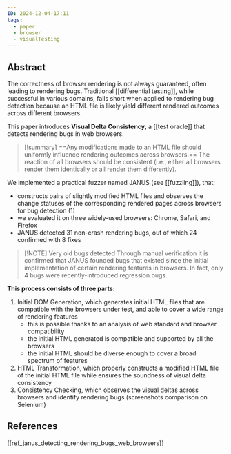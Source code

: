 ```yaml
---
ID: 2024-12-04-17:11
tags:
  - paper
  - browser
  - visualTesting
---
```

## Abstract

The correctness of browser rendering is not always guaranteed, often leading to rendering bugs. Traditional [[differential testing]], while successful in various domains, falls short when applied to rendering bug detection because an HTML file is likely yield different rendered outcomes across different browsers.

This paper introduces **Visual Delta Consistency,** a [[test oracle]] that detects rendering bugs in web browsers.

> [!summary]
> ==Any modifications made to an HTML file should uniformly influence rendering outcomes across browsers.== The reaction of all browsers should be consistent (i.e., either all browsers render them identically or all render them differently).

We implemented a practical fuzzer named JANUS (see [[fuzzling]]), that:
- constructs pairs of slightly modified HTML files and observes the change statuses of the corresponding rendered pages across browsers for bug detection (1)
- we evaluated it on three widely-used browsers: Chrome, Safari, and Firefox
- JANUS detected 31 non-crash rendering bugs, out of which 24 confirmed with 8 fixes

> [!NOTE] Very old bugs detected
> Through manual verification it is confirmed that JANUS founded bugs that existed since the initial implementation of certain rendering features in browsers. In fact, only 4 bugs were recently-introduced regression bugs.

**This process consists of three parts:**
1. Initial DOM Generation, which generates initial HTML files that are compatible with the browsers under test, and able to cover a wide range of rendering features
	- this is possible thanks to an analysis of web standard and browser compatibility
	- the initial HTML generated is compatible and supported by all the browsers
	- the initial HTML should be diverse enough to cover a broad spectrum of features
2. HTML Transformation, which properly constructs a modified HTML file of the initial HTML file while ensures the soundness of visual delta consistency
3. Consistency Checking, which observes the visual deltas across browsers and identify rendering bugs (screenshots comparison on Selenium)

## References
[[ref_janus_detecting_rendering_bugs_web_browsers]]